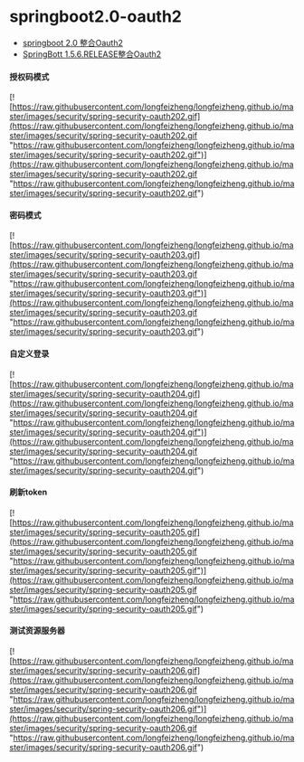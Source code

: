 # springboot2.0-oauth2
- [springboot 2.0 整合Oauth2](https://longfeizheng.github.io/2018/04/29/Spring-Boot-2.0-%E6%95%B4%E5%90%88-Spring-Security-Oauth2/)
- [SpringBott 1.5.6.RELEASE整合Oauth2](https://github.com/longfeizheng/security-oauth2)


#### 授权码模式

[![https://raw.githubusercontent.com/longfeizheng/longfeizheng.github.io/master/images/security/spring-security-oauth202.gif](https://raw.githubusercontent.com/longfeizheng/longfeizheng.github.io/master/images/security/spring-security-oauth202.gif "https://raw.githubusercontent.com/longfeizheng/longfeizheng.github.io/master/images/security/spring-security-oauth202.gif")](https://raw.githubusercontent.com/longfeizheng/longfeizheng.github.io/master/images/security/spring-security-oauth202.gif "https://raw.githubusercontent.com/longfeizheng/longfeizheng.github.io/master/images/security/spring-security-oauth202.gif")

#### 密码模式

[![https://raw.githubusercontent.com/longfeizheng/longfeizheng.github.io/master/images/security/spring-security-oauth203.gif](https://raw.githubusercontent.com/longfeizheng/longfeizheng.github.io/master/images/security/spring-security-oauth203.gif "https://raw.githubusercontent.com/longfeizheng/longfeizheng.github.io/master/images/security/spring-security-oauth203.gif")](https://raw.githubusercontent.com/longfeizheng/longfeizheng.github.io/master/images/security/spring-security-oauth203.gif "https://raw.githubusercontent.com/longfeizheng/longfeizheng.github.io/master/images/security/spring-security-oauth203.gif")

#### 自定义登录

[![https://raw.githubusercontent.com/longfeizheng/longfeizheng.github.io/master/images/security/spring-security-oauth204.gif](https://raw.githubusercontent.com/longfeizheng/longfeizheng.github.io/master/images/security/spring-security-oauth204.gif "https://raw.githubusercontent.com/longfeizheng/longfeizheng.github.io/master/images/security/spring-security-oauth204.gif")](https://raw.githubusercontent.com/longfeizheng/longfeizheng.github.io/master/images/security/spring-security-oauth204.gif "https://raw.githubusercontent.com/longfeizheng/longfeizheng.github.io/master/images/security/spring-security-oauth204.gif")

#### 刷新token

[![https://raw.githubusercontent.com/longfeizheng/longfeizheng.github.io/master/images/security/spring-security-oauth205.gif](https://raw.githubusercontent.com/longfeizheng/longfeizheng.github.io/master/images/security/spring-security-oauth205.gif "https://raw.githubusercontent.com/longfeizheng/longfeizheng.github.io/master/images/security/spring-security-oauth205.gif")](https://raw.githubusercontent.com/longfeizheng/longfeizheng.github.io/master/images/security/spring-security-oauth205.gif "https://raw.githubusercontent.com/longfeizheng/longfeizheng.github.io/master/images/security/spring-security-oauth205.gif")

#### 测试资源服务器

[![https://raw.githubusercontent.com/longfeizheng/longfeizheng.github.io/master/images/security/spring-security-oauth206.gif](https://raw.githubusercontent.com/longfeizheng/longfeizheng.github.io/master/images/security/spring-security-oauth206.gif "https://raw.githubusercontent.com/longfeizheng/longfeizheng.github.io/master/images/security/spring-security-oauth206.gif")](https://raw.githubusercontent.com/longfeizheng/longfeizheng.github.io/master/images/security/spring-security-oauth206.gif "https://raw.githubusercontent.com/longfeizheng/longfeizheng.github.io/master/images/security/spring-security-oauth206.gif")
